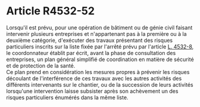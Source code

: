 # Article R4532-52

  
Lorsqu'il est prévu, pour une opération de bâtiment ou de génie civil faisant intervenir plusieurs entreprises et n'appartenant pas à la première ou à la deuxième catégorie, d'exécuter des travaux présentant des risques particuliers inscrits sur la liste fixée par l'arrêté prévu par l'article [L. 4532-8][1], le coordonnateur établit par écrit, avant la phase de consultation des entreprises, un plan général simplifié de coordination en matière de sécurité et de protection de la santé.   
Ce plan prend en considération les mesures propres à prévenir les risques découlant de l'interférence de ces travaux avec les autres activités des différents intervenants sur le chantier, ou de la succession de leurs activités lorsqu'une intervention laisse subsister après son achèvement un des risques particuliers énumérés dans la même liste.

 [1]: /affichCodeArticle.do?cidTexte=LEGITEXT000006072050&idArticle=LEGIARTI000006903270&dateTexte=&categorieLien=cid